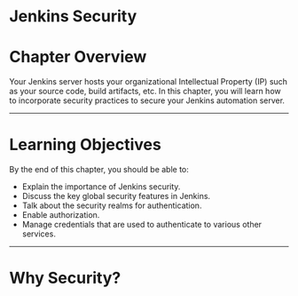 # Jenkins Security

# Chapter Overview

Your Jenkins server hosts your organizational Intellectual Property (IP) such as your source code, build artifacts, etc. In this chapter, you will learn how to incorporate security practices to secure your Jenkins automation server.

---

# Learning Objectives

By the end of this chapter, you should be able to:

* Explain the importance of Jenkins security.
* Discuss the key global security features in Jenkins.
* Talk about the security realms for authentication.
* Enable authorization.
* Manage credentials that are used to authenticate to various other services.

---

# Why Security?
















